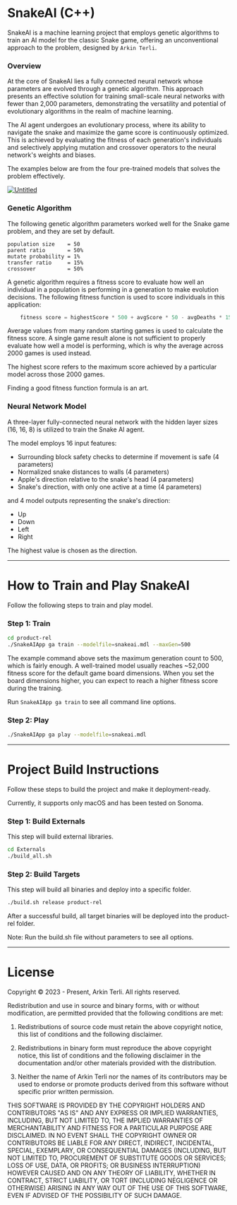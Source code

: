 # SnakeAI (C++)

SnakeAI is a machine learning project that employs genetic algorithms to train an AI model for the classic Snake game, offering an unconventional approach to the problem, designed by `Arkin Terli`.

### Overview

At the core of SnakeAI lies a fully connected neural network whose parameters are evolved through a genetic algorithm. This approach presents an effective solution for training small-scale neural networks with fewer than 2,000 parameters, demonstrating the versatility and potential of evolutionary algorithms in the realm of machine learning.

The AI agent undergoes an evolutionary process, where its ability to navigate the snake and maximize the game score is continuously optimized. This is achieved by evaluating the fitness of each generation's individuals and selectively applying mutation and crossover operators to the neural network's weights and biases.

The examples below are from the four pre-trained models that solves the problem effectively.

<a href="https://gifyu.com/image/Sa1tL"><img src="https://s12.gifyu.com/images/Sa1tL.gif" alt="Untitled" border="0" /></a>

### Genetic Algorithm

The following genetic algorithm parameters worked well for the Snake game problem, and they are set by default.

    population size    = 50
    parent ratio       = 50%
    mutate probability = 1%
    transfer ratio     = 15%
    crossover          = 50%

A genetic algorithm requires a fitness score to evaluate how well an individual in a population is performing in a generation to make evolution decisions. The following fitness function is used to score individuals in this application:

```C++
    fitness score = highestScore * 500 + avgScore * 50 - avgDeaths * 15 - avgSteps * 10 - avgLongLoopFails * 100
```

Average values from many random starting games is used to calculate the fitness score. A single game result alone is not sufficient to properly evaluate how well a model is performing, which is why the average across 2000 games is used instead. 

The highest score refers to the maximum score achieved by a particular model across those 2000 games.

Finding a good fitness function formula is an art.

### Neural Network Model

A three-layer fully-connected neural network with the hidden layer sizes (16, 16, 8) is utilized to train the Snake AI agent.

The model employs 16 input features:
- Surrounding block safety checks to determine if movement is safe (4 parameters)
- Normalized snake distances to walls (4 parameters)  
- Apple's direction relative to the snake's head (4 parameters)
- Snake's direction, with only one active at a time (4 parameters)

and 4 model outputs representing the snake's direction:
- Up
- Down
- Left
- Right

The highest value is chosen as the direction.

---

# How to Train and Play SnakeAI

Follow the following steps to train and play model.

### Step 1: Train

```bash
cd product-rel
./SnakeAIApp ga train --modelfile=snakeai.mdl --maxGen=500
```

The example command above sets the maximum generation count to 500, which is fairly enough. A well-trained model usually reaches ~52,000 fitness score for the default game board dimensions. When you set the board dimensions higher, you can expect to reach a higher fitness score during the training.

Run `SnakeAIApp ga train` to see all command line options.

### Step 2: Play

```bash
./SnakeAIApp ga play --modelfile=snakeai.mdl
```

---

# Project Build Instructions

Follow these steps to build the project and make it deployment-ready.

Currently, it supports only macOS and has been tested on Sonoma.

### Step 1: Build Externals

This step will build external libraries.

```bash
cd Externals
./build_all.sh
```

### Step 2: Build Targets

This step will build all binaries and deploy into a specific folder.

```bash
./build.sh release product-rel
```

After a successful build, all target binaries will be deployed into the product-rel folder.

Note: Run the build.sh file without parameters to see all options.

---

# License

Copyright © 2023 - Present, Arkin Terli. All rights reserved.

Redistribution and use in source and binary forms, with or without
modification, are permitted provided that the following conditions are met:

1. Redistributions of source code must retain the above copyright
   notice, this list of conditions and the following disclaimer.

2. Redistributions in binary form must reproduce the above copyright
   notice, this list of conditions and the following disclaimer in the
   documentation and/or other materials provided with the distribution.

3. Neither the name of Arkin Terli nor the names of its contributors may be
   used to endorse or promote products derived from this software without
   specific prior written permission.

THIS SOFTWARE IS PROVIDED BY THE COPYRIGHT HOLDERS AND CONTRIBUTORS "AS IS"
AND ANY EXPRESS OR IMPLIED WARRANTIES, INCLUDING, BUT NOT LIMITED TO, THE
IMPLIED WARRANTIES OF MERCHANTABILITY AND FITNESS FOR A PARTICULAR PURPOSE
ARE DISCLAIMED. IN NO EVENT SHALL THE COPYRIGHT OWNER OR CONTRIBUTORS BE
LIABLE FOR ANY DIRECT, INDIRECT, INCIDENTAL, SPECIAL, EXEMPLARY, OR
CONSEQUENTIAL DAMAGES (INCLUDING, BUT NOT LIMITED TO, PROCUREMENT OF
SUBSTITUTE GOODS OR SERVICES; LOSS OF USE, DATA, OR PROFITS; OR BUSINESS
INTERRUPTION) HOWEVER CAUSED AND ON ANY THEORY OF LIABILITY, WHETHER IN
CONTRACT, STRICT LIABILITY, OR TORT (INCLUDING NEGLIGENCE OR OTHERWISE)
ARISING IN ANY WAY OUT OF THE USE OF THIS SOFTWARE, EVEN IF ADVISED OF THE
POSSIBILITY OF SUCH DAMAGE.
